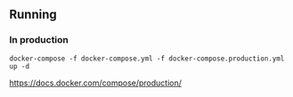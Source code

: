 ## Running

### In production

`docker-compose -f docker-compose.yml -f docker-compose.production.yml up -d`

https://docs.docker.com/compose/production/